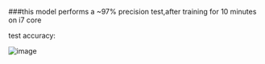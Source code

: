 ###this model performs a ~97% precision test,after training for 10 minutes on i7 core

test accuracy:

![image](https://github.com/PGImage/CACU/blob/master/example/mnist/img/accuracy.jpg)
